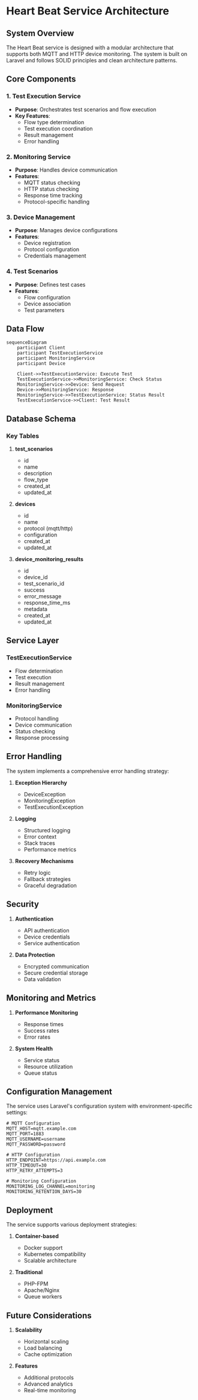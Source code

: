 # Heart Beat Service Architecture

## System Overview

The Heart Beat service is designed with a modular architecture that supports both MQTT and HTTP device monitoring. The system is built on Laravel and follows SOLID principles and clean architecture patterns.

## Core Components

### 1. Test Execution Service
- **Purpose**: Orchestrates test scenarios and flow execution
- **Key Features**:
  - Flow type determination
  - Test execution coordination
  - Result management
  - Error handling

### 2. Monitoring Service
- **Purpose**: Handles device communication
- **Features**:
  - MQTT status checking
  - HTTP status checking
  - Response time tracking
  - Protocol-specific handling

### 3. Device Management
- **Purpose**: Manages device configurations
- **Features**:
  - Device registration
  - Protocol configuration
  - Credentials management

### 4. Test Scenarios
- **Purpose**: Defines test cases
- **Features**:
  - Flow configuration
  - Device association
  - Test parameters

## Data Flow

```mermaid
sequenceDiagram
    participant Client
    participant TestExecutionService
    participant MonitoringService
    participant Device
    
    Client->>TestExecutionService: Execute Test
    TestExecutionService->>MonitoringService: Check Status
    MonitoringService->>Device: Send Request
    Device->>MonitoringService: Response
    MonitoringService->>TestExecutionService: Status Result
    TestExecutionService->>Client: Test Result
```

## Database Schema

### Key Tables

1. **test_scenarios**
   - id
   - name
   - description
   - flow_type
   - created_at
   - updated_at

2. **devices**
   - id
   - name
   - protocol (mqtt/http)
   - configuration
   - created_at
   - updated_at

3. **device_monitoring_results**
   - id
   - device_id
   - test_scenario_id
   - success
   - error_message
   - response_time_ms
   - metadata
   - created_at
   - updated_at

## Service Layer

### TestExecutionService
- Flow determination
- Test execution
- Result management
- Error handling

### MonitoringService
- Protocol handling
- Device communication
- Status checking
- Response processing

## Error Handling

The system implements a comprehensive error handling strategy:

1. **Exception Hierarchy**
   - DeviceException
   - MonitoringException
   - TestExecutionException

2. **Logging**
   - Structured logging
   - Error context
   - Stack traces
   - Performance metrics

3. **Recovery Mechanisms**
   - Retry logic
   - Fallback strategies
   - Graceful degradation

## Security

1. **Authentication**
   - API authentication
   - Device credentials
   - Service authentication

2. **Data Protection**
   - Encrypted communication
   - Secure credential storage
   - Data validation

## Monitoring and Metrics

1. **Performance Monitoring**
   - Response times
   - Success rates
   - Error rates

2. **System Health**
   - Service status
   - Resource utilization
   - Queue status

## Configuration Management

The service uses Laravel's configuration system with environment-specific settings:

```env
# MQTT Configuration
MQTT_HOST=mqtt.example.com
MQTT_PORT=1883
MQTT_USERNAME=username
MQTT_PASSWORD=password

# HTTP Configuration
HTTP_ENDPOINT=https://api.example.com
HTTP_TIMEOUT=30
HTTP_RETRY_ATTEMPTS=3

# Monitoring Configuration
MONITORING_LOG_CHANNEL=monitoring
MONITORING_RETENTION_DAYS=30
```

## Deployment

The service supports various deployment strategies:

1. **Container-based**
   - Docker support
   - Kubernetes compatibility
   - Scalable architecture

2. **Traditional**
   - PHP-FPM
   - Apache/Nginx
   - Queue workers

## Future Considerations

1. **Scalability**
   - Horizontal scaling
   - Load balancing
   - Cache optimization

2. **Features**
   - Additional protocols
   - Advanced analytics
   - Real-time monitoring
